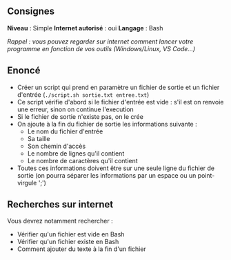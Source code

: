 ## Consignes

**Niveau** : Simple
**Internet autorisé** : oui
**Langage** : Bash

_Rappel : vous pouvez regarder sur internet comment lancer votre programme en fonction de vos outils (Windows/Linux, VS Code...)_
## Enoncé

- Créer un script qui prend en paramètre un fichier de sortie et un fichier d'entrée (`./script.sh sortie.txt entree.txt`)
- Ce script vérifie d'abord si le fichier d'entrée est vide : s'il est on renvoie une erreur, sinon on continue l'execution
- Si le fichier de sortie n'existe pas, on le crée
- On ajoute à la fin du fichier de sortie les informations suivante :
	- Le nom du fichier d'entrée
	- Sa taille
	- Son chemin d'accès
	- Le nombre de lignes qu'il contient
	- Le nombre de caractères qu'il contient
- Toutes ces informations doivent être sur une seule ligne du fichier de sortie (on pourra séparer les informations par un espace ou un point-virgule ';')

## Recherches sur internet

Vous devrez notamment rechercher :
- Vérifier qu'un fichier est vide en Bash
- Vérifier qu'un fichier existe en Bash
- Comment ajouter du texte à la fin d'un fichier